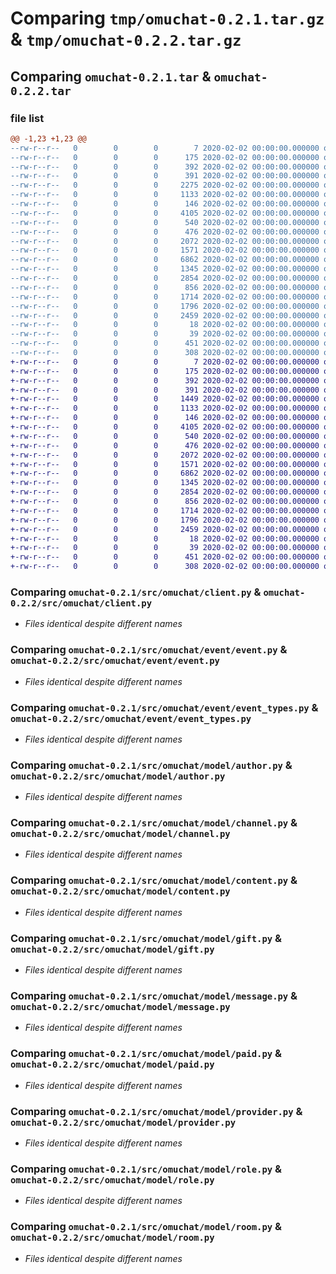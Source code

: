 # Comparing `tmp/omuchat-0.2.1.tar.gz` & `tmp/omuchat-0.2.2.tar.gz`

## Comparing `omuchat-0.2.1.tar` & `omuchat-0.2.2.tar`

### file list

```diff
@@ -1,23 +1,23 @@
--rw-r--r--   0        0        0        7 2020-02-02 00:00:00.000000 omuchat-0.2.1/.python-version
--rw-r--r--   0        0        0      175 2020-02-02 00:00:00.000000 omuchat-0.2.1/.vscode/settings.json
--rw-r--r--   0        0        0      392 2020-02-02 00:00:00.000000 omuchat-0.2.1/example/chatlogger.py
--rw-r--r--   0        0        0      391 2020-02-02 00:00:00.000000 omuchat-0.2.1/src/omuchat/__init__.py
--rw-r--r--   0        0        0     2275 2020-02-02 00:00:00.000000 omuchat-0.2.1/src/omuchat/chat.py
--rw-r--r--   0        0        0     1133 2020-02-02 00:00:00.000000 omuchat-0.2.1/src/omuchat/client.py
--rw-r--r--   0        0        0      146 2020-02-02 00:00:00.000000 omuchat-0.2.1/src/omuchat/event/__init__.py
--rw-r--r--   0        0        0     4105 2020-02-02 00:00:00.000000 omuchat-0.2.1/src/omuchat/event/event.py
--rw-r--r--   0        0        0      540 2020-02-02 00:00:00.000000 omuchat-0.2.1/src/omuchat/event/event_types.py
--rw-r--r--   0        0        0      476 2020-02-02 00:00:00.000000 omuchat-0.2.1/src/omuchat/model/__init__.py
--rw-r--r--   0        0        0     2072 2020-02-02 00:00:00.000000 omuchat-0.2.1/src/omuchat/model/author.py
--rw-r--r--   0        0        0     1571 2020-02-02 00:00:00.000000 omuchat-0.2.1/src/omuchat/model/channel.py
--rw-r--r--   0        0        0     6862 2020-02-02 00:00:00.000000 omuchat-0.2.1/src/omuchat/model/content.py
--rw-r--r--   0        0        0     1345 2020-02-02 00:00:00.000000 omuchat-0.2.1/src/omuchat/model/gift.py
--rw-r--r--   0        0        0     2854 2020-02-02 00:00:00.000000 omuchat-0.2.1/src/omuchat/model/message.py
--rw-r--r--   0        0        0      856 2020-02-02 00:00:00.000000 omuchat-0.2.1/src/omuchat/model/paid.py
--rw-r--r--   0        0        0     1714 2020-02-02 00:00:00.000000 omuchat-0.2.1/src/omuchat/model/provider.py
--rw-r--r--   0        0        0     1796 2020-02-02 00:00:00.000000 omuchat-0.2.1/src/omuchat/model/role.py
--rw-r--r--   0        0        0     2459 2020-02-02 00:00:00.000000 omuchat-0.2.1/src/omuchat/model/room.py
--rw-r--r--   0        0        0       18 2020-02-02 00:00:00.000000 omuchat-0.2.1/.gitignore
--rw-r--r--   0        0        0       39 2020-02-02 00:00:00.000000 omuchat-0.2.1/README.md
--rw-r--r--   0        0        0      451 2020-02-02 00:00:00.000000 omuchat-0.2.1/pyproject.toml
--rw-r--r--   0        0        0      308 2020-02-02 00:00:00.000000 omuchat-0.2.1/PKG-INFO
+-rw-r--r--   0        0        0        7 2020-02-02 00:00:00.000000 omuchat-0.2.2/.python-version
+-rw-r--r--   0        0        0      175 2020-02-02 00:00:00.000000 omuchat-0.2.2/.vscode/settings.json
+-rw-r--r--   0        0        0      392 2020-02-02 00:00:00.000000 omuchat-0.2.2/example/chatlogger.py
+-rw-r--r--   0        0        0      391 2020-02-02 00:00:00.000000 omuchat-0.2.2/src/omuchat/__init__.py
+-rw-r--r--   0        0        0     1449 2020-02-02 00:00:00.000000 omuchat-0.2.2/src/omuchat/chat.py
+-rw-r--r--   0        0        0     1133 2020-02-02 00:00:00.000000 omuchat-0.2.2/src/omuchat/client.py
+-rw-r--r--   0        0        0      146 2020-02-02 00:00:00.000000 omuchat-0.2.2/src/omuchat/event/__init__.py
+-rw-r--r--   0        0        0     4105 2020-02-02 00:00:00.000000 omuchat-0.2.2/src/omuchat/event/event.py
+-rw-r--r--   0        0        0      540 2020-02-02 00:00:00.000000 omuchat-0.2.2/src/omuchat/event/event_types.py
+-rw-r--r--   0        0        0      476 2020-02-02 00:00:00.000000 omuchat-0.2.2/src/omuchat/model/__init__.py
+-rw-r--r--   0        0        0     2072 2020-02-02 00:00:00.000000 omuchat-0.2.2/src/omuchat/model/author.py
+-rw-r--r--   0        0        0     1571 2020-02-02 00:00:00.000000 omuchat-0.2.2/src/omuchat/model/channel.py
+-rw-r--r--   0        0        0     6862 2020-02-02 00:00:00.000000 omuchat-0.2.2/src/omuchat/model/content.py
+-rw-r--r--   0        0        0     1345 2020-02-02 00:00:00.000000 omuchat-0.2.2/src/omuchat/model/gift.py
+-rw-r--r--   0        0        0     2854 2020-02-02 00:00:00.000000 omuchat-0.2.2/src/omuchat/model/message.py
+-rw-r--r--   0        0        0      856 2020-02-02 00:00:00.000000 omuchat-0.2.2/src/omuchat/model/paid.py
+-rw-r--r--   0        0        0     1714 2020-02-02 00:00:00.000000 omuchat-0.2.2/src/omuchat/model/provider.py
+-rw-r--r--   0        0        0     1796 2020-02-02 00:00:00.000000 omuchat-0.2.2/src/omuchat/model/role.py
+-rw-r--r--   0        0        0     2459 2020-02-02 00:00:00.000000 omuchat-0.2.2/src/omuchat/model/room.py
+-rw-r--r--   0        0        0       18 2020-02-02 00:00:00.000000 omuchat-0.2.2/.gitignore
+-rw-r--r--   0        0        0       39 2020-02-02 00:00:00.000000 omuchat-0.2.2/README.md
+-rw-r--r--   0        0        0      451 2020-02-02 00:00:00.000000 omuchat-0.2.2/pyproject.toml
+-rw-r--r--   0        0        0      308 2020-02-02 00:00:00.000000 omuchat-0.2.2/PKG-INFO
```

### Comparing `omuchat-0.2.1/src/omuchat/client.py` & `omuchat-0.2.2/src/omuchat/client.py`

 * *Files identical despite different names*

### Comparing `omuchat-0.2.1/src/omuchat/event/event.py` & `omuchat-0.2.2/src/omuchat/event/event.py`

 * *Files identical despite different names*

### Comparing `omuchat-0.2.1/src/omuchat/event/event_types.py` & `omuchat-0.2.2/src/omuchat/event/event_types.py`

 * *Files identical despite different names*

### Comparing `omuchat-0.2.1/src/omuchat/model/author.py` & `omuchat-0.2.2/src/omuchat/model/author.py`

 * *Files identical despite different names*

### Comparing `omuchat-0.2.1/src/omuchat/model/channel.py` & `omuchat-0.2.2/src/omuchat/model/channel.py`

 * *Files identical despite different names*

### Comparing `omuchat-0.2.1/src/omuchat/model/content.py` & `omuchat-0.2.2/src/omuchat/model/content.py`

 * *Files identical despite different names*

### Comparing `omuchat-0.2.1/src/omuchat/model/gift.py` & `omuchat-0.2.2/src/omuchat/model/gift.py`

 * *Files identical despite different names*

### Comparing `omuchat-0.2.1/src/omuchat/model/message.py` & `omuchat-0.2.2/src/omuchat/model/message.py`

 * *Files identical despite different names*

### Comparing `omuchat-0.2.1/src/omuchat/model/paid.py` & `omuchat-0.2.2/src/omuchat/model/paid.py`

 * *Files identical despite different names*

### Comparing `omuchat-0.2.1/src/omuchat/model/provider.py` & `omuchat-0.2.2/src/omuchat/model/provider.py`

 * *Files identical despite different names*

### Comparing `omuchat-0.2.1/src/omuchat/model/role.py` & `omuchat-0.2.2/src/omuchat/model/role.py`

 * *Files identical despite different names*

### Comparing `omuchat-0.2.1/src/omuchat/model/room.py` & `omuchat-0.2.2/src/omuchat/model/room.py`

 * *Files identical despite different names*

